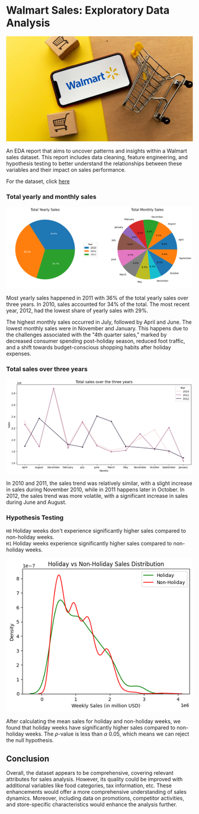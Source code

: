 # Walmart Sales: Exploratory Data Analysis

<img src='walmart_app.jpg'>

An EDA report that aims to uncover patterns and insights within a Walmart sales dataset. This report includes data cleaning, feature engineering, and hypothesis testing to better understand the relationships between these variables and their impact on sales performance.

For the dataset, click [here](https://www.kaggle.com/datasets/yasserh/walmart-dataset)

### Total yearly and monthly sales

<img src='yearly_monthly_sales.png'>

Most yearly sales happened in 2011 with 36% of the total yearly sales over three years. In 2010, sales accounted for 34% of the total. The most recent year, 2012, had the lowest share of yearly sales with 29%. 

The highest monthly sales occurred in July, followed by April and June. The lowest monthly sales were in November and January. This happens due to the challenges associated with the "4th quarter sales," marked by decreased consumer spending post-holiday season, reduced foot traffic, and a shift towards budget-conscious shopping habits after holiday expenses.

### Total sales over three years

<img src='total_sales_all.png'>

In 2010 and 2011, the sales trend was relatively similar, with a slight increase in sales during November 2010, while in 2011 happens later in October. In 2012, the sales trend was more volatile, with a significant increase in sales during June and August.

### Hypothesis Testing

`H0` Holiday weeks don't experience significantly higher sales compared to non-holiday weeks. \
`H1` Holiday weeks experience significantly higher sales compared to non-holiday weeks.

<img src='holiday_vs_non.png'>

After calculating the mean sales for holiday and non-holiday weeks, we found that holiday weeks have significantly higher sales compared to non-holiday weeks. The $\rho$-value is less than $\alpha$ 0.05, which means we can reject the null hypothesis.

## Conclusion

Overall, the dataset appears to be comprehensive, covering relevant attributes for sales analysis. However, its quality could be improved with additional variables like food categories, tax information, etc. These enhancements would offer a more comprehensive understanding of sales dynamics. Moreover, including data on promotions, competitor activities, and store-specific characteristics would enhance the analysis further.